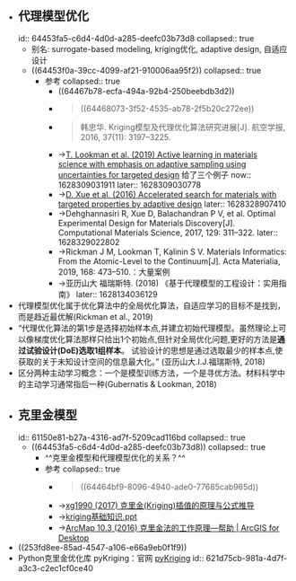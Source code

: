 - ## 代理模型优化
  id:: 64453fa5-c6d4-4d0d-a285-deefc03b73d8
  collapsed:: true
	- 别名: surrogate-based modeling, kriging优化, adaptive design, 自适应设计
	- ((64453f0a-39cc-4099-af21-910006aa95f2))
	  collapsed:: true
		- 参考
		  collapsed:: true
			- ((64467b78-ecfa-494a-92b4-250beebdb3d2))
			- >((64468073-3f52-4535-ab78-2f5b20c272ee))
			- >韩忠华. Kriging模型及代理优化算法研究进展[J]. 航空学报, 2016, 37(11): 3197–3225.
			- ->[T. Lookman et al. (2019) Active learning in materials science with emphasis on adaptive sampling using uncertainties for targeted design](https://www.nature.com/articles/s41524-019-0153-8) 给了三个例子
			  now:: 1628309031911
			  later:: 1628309030778
			- ->[D. Xue et al. (2016) Accelerated search for materials with targeted properties by adaptive design](https://www.nature.com/articles/ncomms11241)
			  later:: 1628328907410
			- ->Dehghannasiri R, Xue D, Balachandran P V, et al. Optimal Experimental Design for Materials Discovery[J]. Computational Materials Science, 2017, 129: 311–322.
			  later:: 1628329022802
			- ->Rickman J M, Lookman T, Kalinin S V. Materials Informatics: From the Atomic-Level to the Continuum[J]. Acta Materialia, 2019, 168: 473–510.：大量案例
			- ->亚历山大 福瑞斯特. (2018) 《基于代理模型的工程设计：实用指南》
			  later:: 1628134036129
- 代理模型优化属于优化算法中的全局优化算法，自适应学习的目标不是找到，而是趋近最优解(Rickman et al., 2019)
- “代理优化算法的第1步是选择初始样本点,并建立初始代理模型。虽然理论上可以像梯度优化算法那样只给出1个初始点,但针对全局优化问题,更好的方法是**通过试验设计(DoE)选取1组样本**。  试验设计的思想是通过选取最少的样本点,使获取的关于未知设计空间的信息最大化。” (亚历山大.I.J.福瑞斯特, 2018)
- 区分两种主动学习概念：一个是模型训练方法，一个是寻优方法。材料科学中的主动学习通常指后一种(Gubernatis & Lookman, 2018)
- ## 克里金模型
  id:: 61150e81-b27a-4316-ad7f-5209cad116bd
  collapsed:: true
	- ((64453fa5-c6d4-4d0d-a285-deefc03b73d8))
	  collapsed:: true
		- ^^克里金模型和代理模型优化的关系？^^
		- 参考
		  collapsed:: true
			- >((64464bf9-8096-4940-ade0-77685cab965d))
			- ->[xg1990 (2017) 克里金(Kriging)插值的原理与公式推导](https://zhuanlan.zhihu.com/p/25377842)
			- ->[kriging基础知识.ppt](https://max.book118.com/html/2017/0611/113699612.shtm)
			- ->[ArcMap 10.3 (2016) 克里金法的工作原理—帮助 | ArcGIS for Desktop](https://desktop.arcgis.com/zh-cn/arcmap/10.3/tools/3d-analyst-toolbox/how-kriging-works.htm)
- ((253fd8ee-85ad-4547-a106-e66a9eb0f1f9))
- Python克里金优化库 pyKriging：官网 [pyKriging](http://www.pykriging.com/)
  id:: 621d75cb-981a-4d7f-a3c3-c2ec1cf0ce40